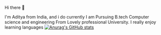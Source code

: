 Hi there 👋

I'm Aditya from India, and i do currently I am Pursuing B.tech Computer science and engineering From Lovely professional University. I really enjoy learning languages
[![Anurag's GitHub stats](https://github-readme-stats.vercel.app/api?username=Aditya)](https://github.com/anuraghazra/github-readme-stats)
